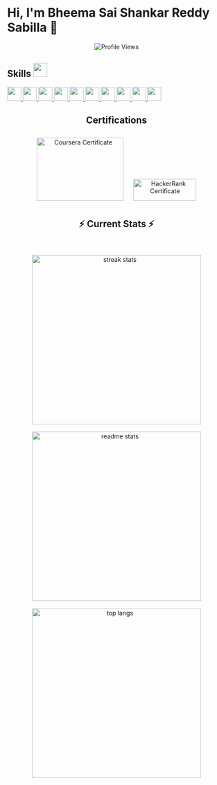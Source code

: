 # Hi, I'm Bheema Sai Shankar Reddy Sabilla 👋
<p align = "center">
	<img src = "https://komarev.com/ghpvc/?username=bheema-reddy&style=plastic&color=green" alt = "Profile Views"/>
</p>

</p>
<h2> Skills <img src="https://media2.giphy.com/media/QssGEmpkyEOhBCb7e1/giphy.gif?cid=ecf05e47a0n3gi1bfqntqmob8g9aid1oyj2wr3ds3mg700bl&rid=giphy.gif" width="32px"> </h2>

<a href="https://github.com/BheemaSaiShankarReddySabilla?tab=repositories&q=&type=&language=python&sort=">
  <img width="32px" src="https://raw.githubusercontent.com/rahulbanerjee26/githubAboutMeGenerator/main/icons/python.svg">
</a>
<a href="https://github.com/BheemaSaiShankarReddySabilla?tab=repositories&q=&type=&language=html&sort=">
  <img width="32px" src="https://raw.githubusercontent.com/rahulbanerjee26/githubAboutMeGenerator/main/icons/html.svg">
</a>
<a href="https://github.com/BheemaSaiShankarReddySabilla?tab=repositories&q=&type=&language=css&sort=">
  <img width="32px" src="https://raw.githubusercontent.com/rahulbanerjee26/githubAboutMeGenerator/main/icons/css.svg">
</a>
<a href="https://github.com/BheemaSaiShankarReddySabilla?tab=repositories&q=&type=&language=javascript&sort=">
  <img width="32px" src="https://raw.githubusercontent.com/rahulbanerjee26/githubAboutMeGenerator/main/icons/javascript.svg">
</a>
<a href="https://github.com/BheemaSaiShankarReddySabilla?tab=repositories&q=&type=&language=excel&sort=">
  <img width="32px" src="https://cdn.icon-icons.com/icons2/2107/PNG/512/file_type_excel_icon_130611.png">
</a>
<a href="https://github.com/BheemaSaiShankarReddySabilla?tab=repositories&q=&type=&language=powerbi&sort=">
  <img width="32px" src="https://img.icons8.com/color/344/power-bi.png">
</a>
<a href="https://github.com/BheemaSaiShankarReddySabilla?tab=repositories&q=&type=&language=mysql&sort=">
  <img width="32px" src="https://raw.githubusercontent.com/rahulbanerjee26/githubAboutMeGenerator/main/icons/mysql.svg">
</a>
<a href="https://github.com/BheemaSaiShankarReddySabilla?tab=repositories&q=&type=&language=git&sort=">
  <img width="32px" src="https://raw.githubusercontent.com/rahulbanerjee26/githubAboutMeGenerator/main/icons/git.svg">
</a>
<a href="https://github.com/BheemaSaiShankarReddySabilla?tab=repositories&q=&type=&language=github&sort=">
  <img width="32px" src="https://raw.githubusercontent.com/rahulbanerjee26/githubAboutMeGenerator/main/icons/github.svg">
</a>
<a href="https://github.com/BheemaSaiShankarReddySabilla?tab=repositories&q=&type=&language=chatgpt&sort=">
  <img width="32px" src="https://upload.wikimedia.org/wikipedia/commons/0/04/ChatGPT_logo.svg">
</a>


<div align="center">

<div align="center"> 
  <h2 align="center">Certifications</h2>

  <div style="display: inline-block; margin: 10px;">
    <a href="https://www.coursera.org/account/accomplishments/verify/DVVWQ84AIY13" target="_blank">
      <img src="https://media0.giphy.com/media/QAa1UImvj5PsmqUjDw/giphy.gif" alt="Coursera Certificate" height="145" width="200" />
    </a>
  </div>

  <div style="display: inline-block; margin: 10px;">
    <a href="https://www.hackerrank.com/certificates/d26e0966df51" target="_blank">
      <img src="https://hrcdn.net/fcore/assets/brand/logo-new-white-green-a5cb16e0ae.svg" alt="HackerRank Certificate" height="50" width="145" />
    </a>
  </div>
</div>


  <h2 align="center">⚡ Current Stats ⚡</h2>
<br>
<br>
<div align=center>
  <img width=390 src="https://streak-stats.demolab.com/?user=bheema-reddy&count_private=true&theme=react&border_radius=10" alt="streak stats"/>
  <br>
  <br/>
  <img width=390 src="https://github-readme-stats.vercel.app/api?username=bheema-reddy&show_icons=true&theme=react&rank_icon=github&border_radius=10" alt="readme stats" />
  <br/>
  <br/>
  <img width=390 align="center" src="https://github-readme-stats.vercel.app/api/top-langs/?username=bheema-reddy&hide=HTML&langs_count=8&layout=compact&theme=react&border_radius=10&size_weight=0.5&count_weight=0.5&exclude_repo=github-readme-stats" alt="top langs" />
</div>

  <br/>

<br/><br/>



